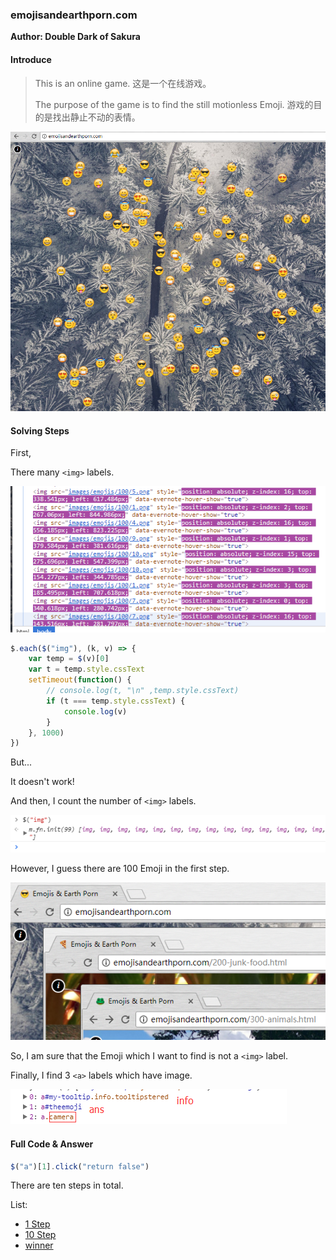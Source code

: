 ### emojisandearthporn.com

**Author: Double Dark of Sakura**

#### Introduce

> This is an online game.
> 这是一个在线游戏。
> 
> The purpose of the game is to find the still motionless Emoji.
> 游戏的目的是找出静止不动的表情。

![](./website.png)

#### Solving Steps

First,

There many `<img>` labels.

![](./1.png)

```javascript
$.each($("img"), (k, v) => {
	var temp = $(v)[0]
	var t = temp.style.cssText
	setTimeout(function() {
		// console.log(t, "\n" ,temp.style.cssText)
		if (t === temp.style.cssText) {
			console.log(v)
		}
	}, 1000)
})
```

But...

It doesn't work!

And then, I count the number of `<img>` labels.

![](./2.png)

However, I guess there are 100 Emoji in the first step.

![](./3.png)

So, I am sure that the Emoji which I want to find is not a `<img>` label.

Finally, I find 3 `<a>` labels which have image.

![](./4.png)

#### Full Code & Answer

```javascript
$("a")[1].click("return false")
```

There are ten steps in total.

List:

+ [1 Step](http://emojisandearthporn.com/)
+ [10 Step](http://emojisandearthporn.com/1000-poo.html)
+ [winner](http://emojisandearthporn.com/winner.html)
